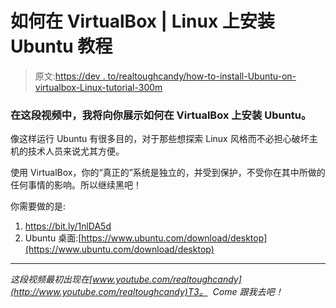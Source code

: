 # 如何在 VirtualBox | Linux 上安装 Ubuntu 教程

> 原文:[https://dev . to/realtoughcandy/how-to-install-Ubuntu-on-virtualbox-Linux-tutorial-300m](https://dev.to/realtoughcandy/how-to-install-ubuntu-on-virtualbox-linux-tutorial-3o0m)

### 在这段视频中，我将向你展示如何在 VirtualBox 上安装 Ubuntu。

像这样运行 Ubuntu 有很多目的，对于那些想探索 Linux 风格而不必担心破坏主机的技术人员来说尤其方便。

使用 VirtualBox，你的“真正的”系统是独立的，并受到保护，不受你在其中所做的任何事情的影响。所以继续黑吧！

你需要做的是:

1.  https://bit.ly/1nlDA5d
2.  Ubuntu 桌面:[https://www.ubuntu.com/download/desktop](https://www.ubuntu.com/download/desktop)

* * *

*这段视频最初出现在[www.youtube.com/realtoughcandy](http://www.youtube.com/realtoughcandy)T3。
 Come 跟我去吧！*